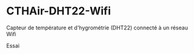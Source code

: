 # CTHAir-DHT22-Wifi
Capteur de température et d'hygrométrie (DHT22) connecté à un réseau Wifi

Essai


